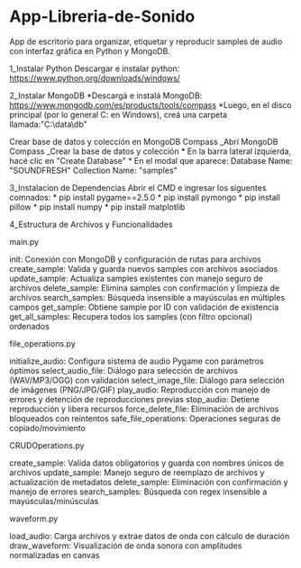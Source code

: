 # App-Libreria-de-Sonido
App de escritorio para organizar, etiquetar y reproducir samples de audio con interfaz gráfica en Python y MongoDB.

1_Instalar Python
  Descargar e instalar python: https://www.python.org/downloads/windows/

2_Instalar MongoDB
  *Descargá e instalá MongoDB: https://www.mongodb.com/es/products/tools/compass
  *Luego, en el disco principal (por lo general C: en Windows), creá una carpeta llamada:"C:\data\db"

  Crear base de datos y colección en MongoDB Compass
    _Abrí MongoDB Compass
    _Crear la base de datos y colección
      * En la barra lateral izquierda, hacé clic en "Create Database"
      *  En el modal que aparece:
          Database Name: "SOUNDFRESH"
          Collection Name: "samples"
    

3_Instalacion de Dependencias 
  Abrir el CMD e ingresar los siguentes comnados:
    * pip install pygame==2.5.0
    * pip install pymongo
    * pip install pillow
    * pip install numpy
    * pip install matplotlib

4_Estructura de Archivos y Funcionalidades

main.py

init: Conexión con MongoDB y configuración de rutas para archivos
create_sample: Valida y guarda nuevos samples con archivos asociados
update_sample: Actualiza samples existentes con manejo seguro de archivos
delete_sample: Elimina samples con confirmación y limpieza de archivos
search_samples: Búsqueda insensible a mayúsculas en múltiples campos
get_sample: Obtiene sample por ID con validación de existencia
get_all_samples: Recupera todos los samples (con filtro opcional) ordenados

file_operations.py

initialize_audio: Configura sistema de audio Pygame con parámetros óptimos
select_audio_file: Diálogo para selección de archivos (WAV/MP3/OGG) con validación
select_image_file: Diálogo para selección de imágenes (PNG/JPG/GIF)
play_audio: Reproducción con manejo de errores y detención de reproducciones previas
stop_audio: Detiene reproducción y libera recursos
force_delete_file: Eliminación de archivos bloqueados con reintentos
safe_file_operations: Operaciones seguras de copiado/movimiento

CRUDOperations.py

create_sample: Valida datos obligatorios y guarda con nombres únicos de archivos
update_sample: Manejo seguro de reemplazo de archivos y actualización de metadatos
delete_sample: Eliminación con confirmación y manejo de errores
search_samples: Búsqueda con regex insensible a mayúsculas/minúsculas

waveform.py

load_audio: Carga archivos y extrae datos de onda con cálculo de duración
draw_waveform: Visualización de onda sonora con amplitudes normalizadas en canvas
